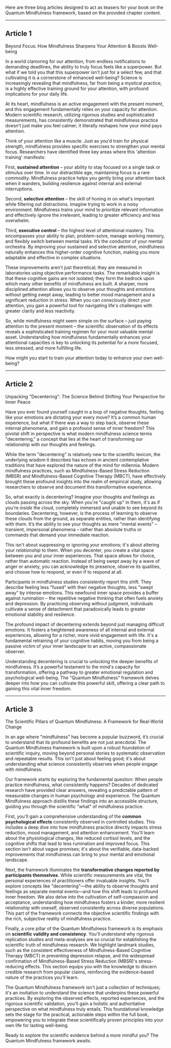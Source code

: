 Here are three blog articles designed to act as teasers for your book on the Quantum Mindfulness framework, based on the provided chapter content.

---

## Article 1

 Beyond Focus: How Mindfulness Sharpens Your Attention & Boosts Well-being



In a world clamoring for our attention, from endless notifications to demanding deadlines, the ability to truly focus feels like a superpower. But what if we told you that this superpower isn't just for a select few, and that cultivating it is a cornerstone of enhanced well-being? Science is increasingly revealing that mindfulness, far from being a mystical practice, is a highly effective training ground for your attention, with profound implications for your daily life.

At its heart, mindfulness is an active engagement with the present moment, and this engagement fundamentally relies on your capacity for attention. Modern scientific research, utilizing rigorous studies and sophisticated measurements, has consistently demonstrated that mindfulness practice doesn't just make you feel calmer; it literally reshapes how your mind pays attention.

Think of your attention like a muscle. Just as you'd train for physical strength, mindfulness provides specific exercises to strengthen your mental focus. Researchers have identified three key areas where this 'attention training' manifests:

First, **sustained attention** – your ability to stay focused on a single task or stimulus over time. In our distractible age, maintaining focus is a rare commodity. Mindfulness practice helps you gently bring your attention back when it wanders, building resilience against internal and external interruptions.

Second, **selective attention** – the skill of honing in on what's important while filtering out distractions. Imagine trying to work in a noisy environment. Mindfulness trains your mind to prioritize relevant information and effectively ignore the irrelevant, leading to greater efficiency and less overwhelm.

Third, **executive control** – the highest level of attentional mastery. This encompasses your ability to plan, problem-solve, manage working memory, and flexibly switch between mental tasks. It’s the conductor of your mental orchestra. By improving your sustained and selective attention, mindfulness naturally enhances this higher-order cognitive function, making you more adaptable and effective in complex situations.

These improvements aren't just theoretical; they are measured in laboratories using objective performance tasks. The remarkable insight is that these cognitive gains are not isolated; they form the bedrock upon which many other benefits of mindfulness are built. A sharper, more disciplined attention allows you to observe your thoughts and emotions without getting swept away, leading to better mood management and a significant reduction in stress. When you can consciously direct your attention, you gain a powerful tool for navigating life's challenges with greater clarity and less reactivity.

So, while mindfulness might seem simple on the surface – just paying attention to the present moment – the scientific observation of its effects reveals a sophisticated training regimen for your most valuable mental asset. Understanding how mindfulness fundamentally enhances your attentional capacities is key to unlocking its potential for a more focused, less stressed, and more fulfilling life.

How might you start to train your attention today to enhance your own well-being?

---

## Article 2

 Unpacking "Decentering": The Science Behind Shifting Your Perspective for Inner Peace



Have you ever found yourself caught in a loop of negative thoughts, feeling like your emotions are dictating your every move? It’s a common human experience, but what if there was a way to step back, observe these internal phenomena, and gain a profound sense of inner freedom? This pivotal shift in perspective is what modern mindfulness science terms "decentering," a concept that lies at the heart of transforming our relationship with our thoughts and feelings.

While the term "decentering" is relatively new to the scientific lexicon, the underlying wisdom it describes has echoes in ancient contemplative traditions that have explored the nature of the mind for millennia. Modern mindfulness practices, such as Mindfulness-Based Stress Reduction (MBSR) and Mindfulness-Based Cognitive Therapy (MBCT), have effectively brought these profound insights into the realm of empirical study, allowing researchers to observe and document this transformative experience.

So, what exactly is decentering? Imagine your thoughts and feelings as clouds passing across the sky. When you're "caught up" in them, it's as if you're *inside* the cloud, completely immersed and unable to see beyond its boundaries. Decentering, however, is the process of learning to observe these clouds from the ground, as separate entities, rather than identifying with them. It’s the ability to see your thoughts as mere "mental events" – transient, impersonal phenomena – rather than absolute truths or commands that demand your immediate reaction.

This isn't about suppressing or ignoring your emotions; it's about altering your *relationship* to them. When you decenter, you create a vital space between you and your inner experiences. That space allows for choice, rather than automatic reaction. Instead of being swept away by a wave of anger or anxiety, you can acknowledge its presence, observe its qualities, and choose how to respond, or even if to respond at all.

Participants in mindfulness studies consistently report this shift. They describe feeling less "fused" with their negative thoughts, less "swept away" by intense emotions. This newfound inner space provides a buffer against rumination – the repetitive negative thinking that often fuels anxiety and depression. By practicing observing without judgment, individuals cultivate a sense of detachment that paradoxically leads to greater emotional stability and resilience.

The profound impact of decentering extends beyond just managing difficult emotions. It fosters a heightened awareness of all internal and external experiences, allowing for a richer, more vivid engagement with life. It's a fundamental retraining of your cognitive habits, moving you from being a passive victim of your inner landscape to an active, compassionate observer.

Understanding decentering is crucial to unlocking the deeper benefits of mindfulness. It’s a powerful testament to the mind's capacity for transformation, offering a pathway to greater emotional regulation and psychological well-being. The "Quantum Mindfulness" framework delves deeper into how you can cultivate this powerful skill, offering a clear path to gaining this vital inner freedom.

---

## Article 3

 The Scientific Pillars of Quantum Mindfulness: A Framework for Real-World Change



In an age where "mindfulness" has become a popular buzzword, it’s crucial to understand that its profound benefits are not just anecdotal. The Quantum Mindfulness framework is built upon a robust foundation of scientific inquiry, moving beyond personal stories to systematic observation and repeatable results. This isn't just about feeling good; it's about understanding what science consistently observes when people engage with mindfulness.

Our framework starts by exploring the fundamental question: When people practice mindfulness, what consistently happens? Decades of dedicated research have provided clear answers, revealing a predictable pattern of measurable changes in human psychology and experience. The Quantum Mindfulness approach distills these findings into an accessible structure, guiding you through the scientific "what" of mindfulness practice.

First, you'll gain a comprehensive understanding of the **common psychological effects** consistently observed in controlled studies. This includes a deep dive into how mindfulness practice directly impacts stress reduction, mood management, and attention enhancement. You'll learn about the physiological changes, like reduced cortisol levels, and the cognitive shifts that lead to less rumination and improved focus. This section isn't about vague promises; it's about the verifiable, data-backed improvements that mindfulness can bring to your mental and emotional landscape.

Next, the framework illuminates the **transformative changes reported by participants themselves**. While scientific measurements are vital, the personal experiences of practitioners offer invaluable insights. You'll explore concepts like "decentering"—the ability to observe thoughts and feelings as separate mental events—and how this shift leads to profound inner freedom. We also delve into the cultivation of self-compassion and acceptance, understanding how mindfulness fosters a kinder, more resilient relationship with oneself, observed consistently across diverse populations. This part of the framework connects the objective scientific findings with the rich, subjective reality of mindfulness practice.

Finally, a core pillar of the Quantum Mindfulness framework is its emphasis on **scientific validity and consistency**. You'll understand why rigorous replication studies and meta-analyses are so crucial for establishing the scientific truth of mindfulness research. We highlight landmark studies, such as the consistent effectiveness of Mindfulness-Based Cognitive Therapy (MBCT) in preventing depression relapse, and the widespread confirmation of Mindfulness-Based Stress Reduction (MBSR)'s stress-reducing effects. This section equips you with the knowledge to discern credible research from popular claims, reinforcing the evidence-based nature of the practices you'll learn.

The Quantum Mindfulness framework isn't just a collection of techniques; it's an invitation to understand the science that underpins these powerful practices. By exploring the observed effects, reported experiences, and the rigorous scientific validation, you'll gain a holistic and authoritative perspective on what mindfulness truly entails. This foundational knowledge sets the stage for the practical, actionable steps within the full book, empowering you to integrate these scientifically proven principles into your own life for lasting well-being.

Ready to explore the scientific evidence behind a more mindful you? The Quantum Mindfulness framework awaits.